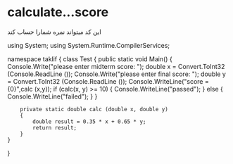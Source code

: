 # calculate...score
این کد میتواند نمره شمارا حساب کند

using System;
using System.Runtime.CompilerServices;

namespace taklif
{
    class Test
    {
        public static void Main()
        {
            Console.Write("please enter midterm score: ");
            double x = Convert.ToInt32 (Console.ReadLine ());
            Console.Write("please enter final score: ");
            double y = Convert.ToInt32 (Console.ReadLine ());
            Console.WriteLine("score = {0}",calc (x,y));
            if (calc(x, y) >= 10)
            {
                Console.WriteLine("passed");
            }
            else
            { 
                Console.WriteLine("failed");
            }
        }

        private static double calc (double x, double y)
        {
            double result = 0.35 * x + 0.65 * y;
            return result;
        }
    }
}
